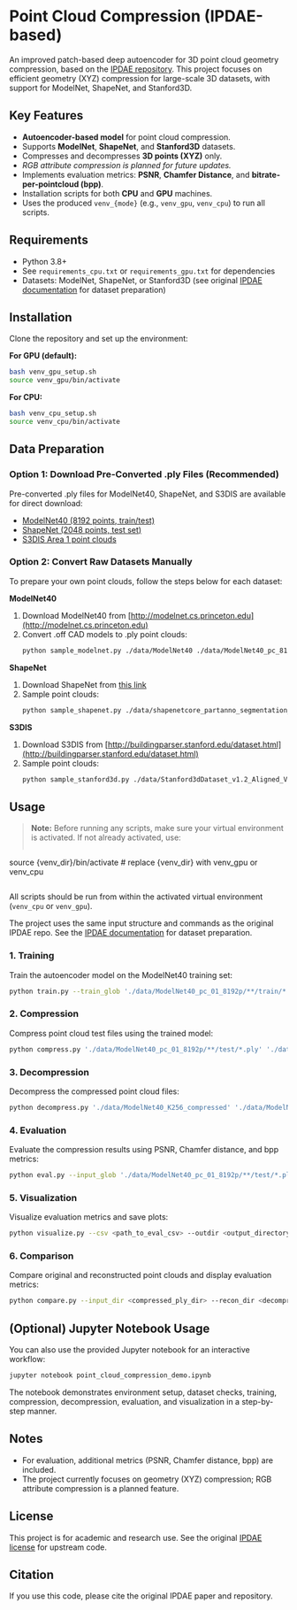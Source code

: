 # Point Cloud Compression (IPDAE-based)

An improved patch-based deep autoencoder for 3D point cloud geometry compression, based on the [IPDAE repository](https://github.com/I2-Multimedia-Lab/IPDAE). This project focuses on efficient geometry (XYZ) compression for large-scale 3D datasets, with support for ModelNet, ShapeNet, and Stanford3D.

## Key Features

- **Autoencoder-based model** for point cloud compression.
- Supports **ModelNet**, **ShapeNet**, and **Stanford3D** datasets.
- Compresses and decompresses **3D points (XYZ)** only.  
- *RGB attribute compression is planned for future updates.*
- Implements evaluation metrics: **PSNR**, **Chamfer Distance**, and **bitrate-per-pointcloud (bpp)**.
- Installation scripts for both **CPU** and **GPU** machines.
- Uses the produced `venv_{mode}` (e.g., `venv_gpu`, `venv_cpu`) to run all scripts.


## Requirements

- Python 3.8+
- See `requirements_cpu.txt` or `requirements_gpu.txt` for dependencies
- Datasets: ModelNet, ShapeNet, or Stanford3D (see original [IPDAE documentation](https://github.com/I2-Multimedia-Lab/IPDAE) for dataset preparation)


## Installation


Clone the repository and set up the environment:

**For GPU (default):**
```bash
bash venv_gpu_setup.sh
source venv_gpu/bin/activate
```
**For CPU:**
```bash
bash venv_cpu_setup.sh
source venv_cpu/bin/activate
```

## Data Preparation

### Option 1: Download Pre-Converted .ply Files (Recommended)

Pre-converted .ply files for ModelNet40, ShapeNet, and S3DIS are available for direct download:

- [ModelNet40 (8192 points, train/test)](https://drive.google.com/file/d/1Isa8seckZ9oNzstlE7VZcd6wVVx8LdMF/view?usp=sharing)
- [ShapeNet (2048 points, test set)](https://drive.google.com/file/d/1OzaU01kolBpfRRD0zKESYh67Hh2s2dbD/view?usp=sharing)
- [S3DIS Area 1 point clouds](https://drive.google.com/file/d/1etg29uMdV932CYmWijDD7OOupjXRKZJM/view?usp=sharing)

### Option 2: Convert Raw Datasets Manually

To prepare your own point clouds, follow the steps below for each dataset:

**ModelNet40**
1. Download ModelNet40 from [http://modelnet.cs.princeton.edu](http://modelnet.cs.princeton.edu)
2. Convert .off CAD models to .ply point clouds:
	```bash
	python sample_modelnet.py ./data/ModelNet40 ./data/ModelNet40_pc_8192 --n_point 8192
	```

**ShapeNet**
1. Download ShapeNet from [this link](https://shapenet.cs.stanford.edu/media/shapenetcore_partanno_segmentation_benchmark_v0_normal.zip)
2. Sample point clouds:
	```bash
	python sample_shapenet.py ./data/shapenetcore_partanno_segmentation_benchmark_v0_normal ./data/ShapeNet_pc_2048 --n_point 2048
	```

**S3DIS**
1. Download S3DIS from [http://buildingparser.stanford.edu/dataset.html](http://buildingparser.stanford.edu/dataset.html)
2. Sample point clouds:
	```bash
	python sample_stanford3d.py ./data/Stanford3dDataset_v1.2_Aligned_Version/Area_1/*/*.txt ./data/Stanford3d_pc/Area_1
	```


## Usage

> **Note:** Before running any scripts, make sure your virtual environment is activated. If not already activated, use:
> ```bash
source {venv_dir}/bin/activate  # replace {venv_dir} with venv_gpu or venv_cpu
> ```

All scripts should be run from within the activated virtual environment (`venv_cpu` or `venv_gpu`).

The project uses the same input structure and commands as the original IPDAE repo. See the [IPDAE documentation](https://github.com/I2-Multimedia-Lab/IPDAE) for dataset preparation.

### 1. Training

Train the autoencoder model on the ModelNet40 training set:
```bash
python train.py --train_glob './data/ModelNet40_pc_01_8192p/**/train/*.ply' --model_save_folder './model/K256' --K 256
```

### 2. Compression

Compress point cloud test files using the trained model:
```bash
python compress.py './data/ModelNet40_pc_01_8192p/**/test/*.ply' './data/ModelNet40_K256_compressed' './model/K256' --K 256
```

### 3. Decompression

Decompress the compressed point cloud files:
```bash
python decompress.py './data/ModelNet40_K256_compressed' './data/ModelNet40_K256_decompressed' './model/K256' --K 256
```

### 4. Evaluation

Evaluate the compression results using PSNR, Chamfer distance, and bpp metrics:
```bash
python eval.py --input_glob './data/ModelNet40_pc_01_8192p/**/test/*.ply' --compressed_path './data/ModelNet40_K256_compressed' --decompressed_path './data/ModelNet40_K256_decompressed' --output_file './eval/ModelNet40_K256.csv'
```

### 5. Visualization

Visualize evaluation metrics and save plots:
```bash
python visualize.py --csv <path_to_eval_csv> --outdir <output_directory>
```

### 6. Comparison

Compare original and reconstructed point clouds and display evaluation metrics:
```bash
python compare.py --input_dir <compressed_ply_dir> --recon_dir <decompressed_ply_dir> --csv_path <metrics_csv>
```


## (Optional) Jupyter Notebook Usage

You can also use the provided Jupyter notebook for an interactive workflow:

```bash
jupyter notebook point_cloud_compression_demo.ipynb
```

The notebook demonstrates environment setup, dataset checks, training, compression, decompression, evaluation, and visualization in a step-by-step manner.


## Notes

- For evaluation, additional metrics (PSNR, Chamfer distance, bpp) are included.
- The project currently focuses on geometry (XYZ) compression; RGB attribute compression is a planned feature.

## License

This project is for academic and research use. See the original [IPDAE license](https://github.com/I2-Multimedia-Lab/IPDAE) for upstream code.

## Citation

If you use this code, please cite the original IPDAE paper and repository.

